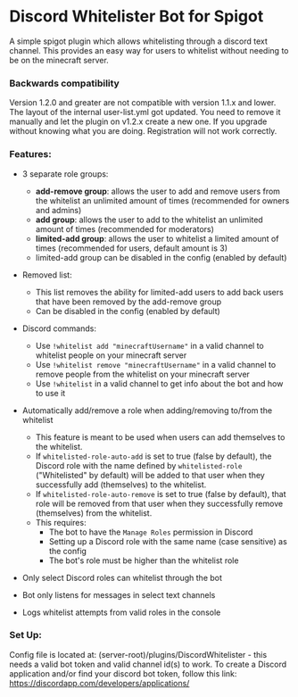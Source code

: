 # Discord Whitelister Bot for Spigot

A simple spigot plugin which allows whitelisting through a discord text channel. This provides an easy way for users to whitelist without needing to be on the minecraft server.

### Backwards compatibility

Version 1.2.0 and greater are not compatible with version 1.1.x and lower.
The layout of the internal user-list.yml got updated.
You need to remove it manually and let the plugin on v1.2.x create a new one.
If you upgrade without knowing what you are doing. Registration will not work correctly.

### Features:

- 3 separate role groups:
	- **add-remove group**: allows the user to add and remove users from the whitelist an unlimited amount of times (recommended for owners and admins)
	- **add group**: allows the user to add to the whitelist an unlimited amount of times (recommended for moderators)
	- **limited-add group**: allows the user to whitelist a limited amount of times (recommended for users, default amount is 3)
	- limited-add group can be disabled in the config (enabled by default)
	
- Removed list:
	- This list removes the ability for limited-add users to add back users that have been removed by the add-remove group
	- Can be disabled in the config (enabled by default)

- Discord commands:
    - Use `!whitelist add "minecraftUsername"` in a valid channel to whitelist people on your minecraft server
    - Use `!whitelist remove "minecraftUsername"` in a valid channel to remove people from the whitelist on your minecraft server
    - Use `!whitelist` in a valid channel to get info about the bot and how to use it

- Automatically add/remove a role when adding/removing to/from the whitelist
    - This feature is meant to be used when users can add themselves to the whitelist.
    - If `whitelisted-role-auto-add` is set to true (false by default), the Discord role with the name defined by `whitelisted-role` ("Whitelisted" by default) will be added to that user when they successfully add (themselves) to the whitelist.
    - If `whitelisted-role-auto-remove` is set to true (false by default), that role will be removed from that user when they successfully remove (themselves) from the whitelist.
    - This requires:
        - The bot to have the `Manage Roles` permission in Discord
        - Setting up a Discord role with the same name (case sensitive) as the config
        - The bot's role must be higher than the whitelist role 

- Only select Discord roles can whitelist through the bot
- Bot only listens for messages in select text channels
- Logs whitelist attempts from valid roles in the console

### Set Up:

Config file is located at: (server-root)/plugins/DiscordWhitelister - this needs a valid bot token and valid channel id(s) to work.
To create a Discord application and/or find your discord bot token, follow this link: https://discordapp.com/developers/applications/
